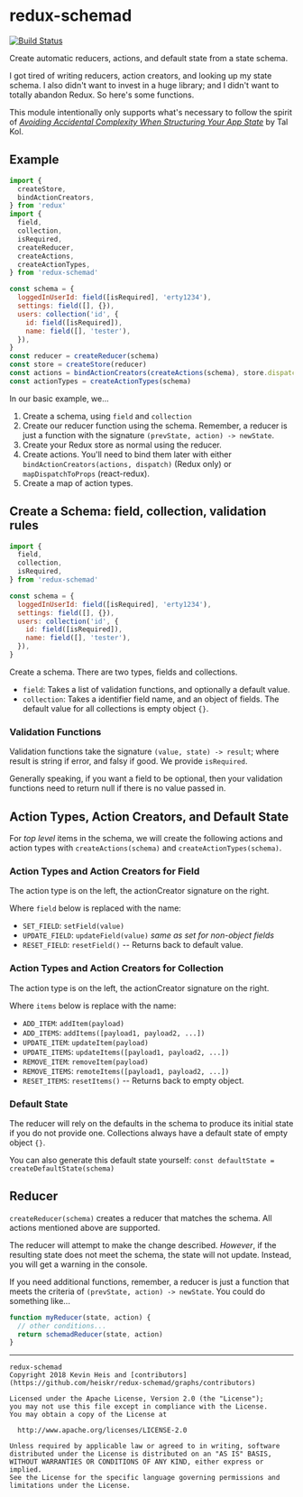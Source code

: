 # redux-schemad

[![Build Status](https://img.shields.io/travis/heiskr/redux-schemad.svg?style=flat)](https://travis-ci.org/heiskr/redux-schemad)

Create automatic reducers, actions, and default state from a state schema.

I got tired of writing reducers, action creators, and looking up my state schema. I also didn't want to invest in a huge library; and I didn't want to totally abandon Redux. So here's some functions.

This module intentionally only supports what's necessary to follow the spirit of [_Avoiding Accidental Complexity When Structuring Your App State_](https://hackernoon.com/avoiding-accidental-complexity-when-structuring-your-app-state-6e6d22ad5e2a) by Tal Kol.

## Example

```javascript
import {
  createStore,
  bindActionCreators,
} from 'redux'
import {
  field,
  collection,
  isRequired,
  createReducer,
  createActions,
  createActionTypes,
} from 'redux-schemad'

const schema = {
  loggedInUserId: field([isRequired], 'erty1234'),
  settings: field([], {}),
  users: collection('id', {
    id: field([isRequired]),
    name: field([], 'tester'),
  }),
}
const reducer = createReducer(schema)
const store = createStore(reducer)
const actions = bindActionCreators(createActions(schema), store.dispatch)
const actionTypes = createActionTypes(schema)
```

In our basic example, we...

1. Create a schema, using `field` and `collection`
2. Create our reducer function using the schema. Remember, a reducer is just a function with the signature `(prevState, action) -> newState`.
3. Create your Redux store as normal using the reducer.
4. Create actions. You'll need to bind them later with either `bindActionCreators(actions, dispatch)` (Redux only) or `mapDispatchToProps` (react-redux).
5. Create a map of action types.

## Create a Schema: field, collection, validation rules

```javascript
import {
  field,
  collection,
  isRequired,
} from 'redux-schemad'

const schema = {
  loggedInUserId: field([isRequired], 'erty1234'),
  settings: field([], {}),
  users: collection('id', {
    id: field([isRequired]),
    name: field([], 'tester'),
  }),
}
```

Create a schema. There are two types, fields and collections.

* `field`: Takes a list of validation functions, and optionally a default value.
* `collection`: Takes a identifier field name, and an object of fields. The default value for all collections is empty object `{}`.

### Validation Functions

Validation functions take the signature `(value, state) -> result`; where result is string if error, and falsy if good. We provide `isRequired`.

Generally speaking, if you want a field to be optional, then your validation functions need to return null if there is no value passed in.

## Action Types, Action Creators, and Default State

For _top level_ items in the schema, we will create the following actions and action types with `createActions(schema)` and `createActionTypes(schema)`.

### Action Types and Action Creators for Field

The action type is on the left, the actionCreator signature on the right.

Where `field` below is replaced with the name:

* `SET_FIELD`: `setField(value)`
* `UPDATE_FIELD`: `updateField(value)`  _same as set for non-object fields_
* `RESET_FIELD`: `resetField()` -- Returns back to default value.

### Action Types and Action Creators for Collection

The action type is on the left, the actionCreator signature on the right.

Where `items` below is replace with the name:

* `ADD_ITEM`: `addItem(payload)`
* `ADD_ITEMS`: `addItems([payload1, payload2, ...])`
* `UPDATE_ITEM`: `updateItem(payload)`
* `UPDATE_ITEMS`: `updateItems([payload1, payload2, ...])`
* `REMOVE_ITEM`: `removeItem(payload)`
* `REMOVE_ITEMS`: `remoteItems([payload1, payload2, ...])`
* `RESET_ITEMS`: `resetItems()` -- Returns back to empty object.

### Default State

The reducer will rely on the defaults in the schema to produce its initial state if you do not provide one. Collections always have a default state of empty object `{}`.

You can also generate this default state yourself: `const defaultState = createDefaultState(schema)`

## Reducer

`createReducer(schema)` creates a reducer that matches the schema. All actions mentioned above are supported.

The reducer will attempt to make the change described. _However_, if the resulting state does not meet the schema, the state will not update. Instead, you will get a warning in the console.

If you need additional functions, remember, a reducer is just a function that meets the criteria of `(prevState, action) -> newState`. You could do something like...

```javascript
function myReducer(state, action) {
  // other conditions...
  return schemadReducer(state, action)
}
```

---

```
redux-schemad
Copyright 2018 Kevin Heis and [contributors](https://github.com/heiskr/redux-schemad/graphs/contributors)

Licensed under the Apache License, Version 2.0 (the "License");
you may not use this file except in compliance with the License.
You may obtain a copy of the License at

  http://www.apache.org/licenses/LICENSE-2.0

Unless required by applicable law or agreed to in writing, software
distributed under the License is distributed on an "AS IS" BASIS,
WITHOUT WARRANTIES OR CONDITIONS OF ANY KIND, either express or implied.
See the License for the specific language governing permissions and
limitations under the License.
```
